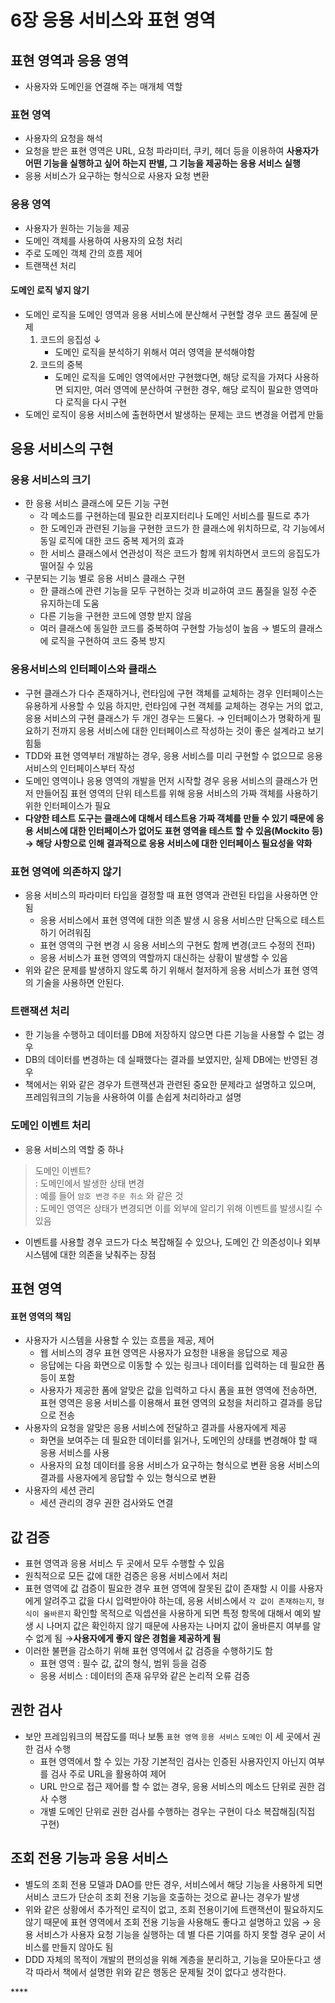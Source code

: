 # 6장 응용 서비스와 표현 영역

## 표현 영역과 응용 영역

* 사용자와 도메인을 연결해 주는 매개체 역할

### 표현 영역

* 사용자의 요청을 해석
* 요청을 받은 표현 영역은 URL, 요청 파라미터, 쿠키, 헤더 등을 이용하여 **사용자가 어떤 기능을 실행하고 싶어 하는지 판별, 그 기능을 제공하는 응용 서비스 실행**
* 응용 서비스가 요구하는 형식으로 사용자 요청 변환

### 응용 영역

* 사용자가 원하는 기능을 제공
* 도메인 객체를 사용하여 사용자의 요청 처리
* 주로 도메인 객체 간의 흐름 제어
* 트랜잭션 처리

#### 도메인 로직 넣지 않기

* 도메인 로직을 도메인 영역과 응용 서비스에 분산해서 구현할 경우 코드 품질에 문제
  1. 코드의 응집성 ↓
     * 도메인 로직을 분석하기 위해서 여러 영역을 분석해야함 
  2. 코드의 중복
     * 도메인 로직을 도메인 영역에서만 구현했다면, 해당 로직을 가져다 사용하면 되지만, 여러 영역에 분산하여 구현한 경우, 해당 로직이 필요한 영역마다 로직을 다시 구현 
* 도메인 로직이 응용 서비스에 출현하면서 발생하는 문제는 코드 변경을 어렵게 만듦

## 응용 서비스의 구현

### 응용 서비스의 크기

* 한 응용 서비스 클래스에 모든 기능 구현
  * 각 메소드를 구현하는데 필요한 리포지터리나 도메인 서비스를 필드로 추가
  * 한 도메인과 관련된 기능을 구현한 코드가 한 클래스에 위치하므로, 각 기능에서 동일 로직에 대한 코드 중복 제거의 효과
  * 한 서비스 클래스에서 연관성이 적은 코드가 함께 위치하면서 코드의 응집도가 떨어질 수 있음 
* 구분되는 기능 별로 응용 서비스 클래스 구현
  * 한 클래스에 관련 기능을 모두 구현하는 것과 비교하여 코드 품질을 일정 수준 유지하는데 도움
  * 다른 기능을 구현한 코드에 영향 받지 않음
  * 여러 클래스에 동일한 코드를 중복하여 구현할 가능성이 높음 → 별도의 클래스에 로직을 구현하여 코드 중복 방지

### 응용서비스의 인터페이스와 클래스

* 구현 클래스가 다수 존재하거나, 런타임에 구현 객체를 교체하는 경우 인터페이스는 유용하게 사용할 수 있음 하지만, 런타임에 구현 객체를 교체하는 경우는 거의 없고, 응용 서비스의 구현 클래스가 두 개인 경우는 드물다. → 인터페이스가 명확하게 필요하기 전까지 응용 서비스에 대한 인터페이스르 작성하는 것이 좋은 설계라고 보기 힘듦 
* TDD와 표현 영역부터 개발하는 경우, 응용 서비스를 미리 구현할 수 없으므로 응용 서비스의 인터페이스부터 작성
* 도메인 영역이나 응용 영역의 개발을 먼저 시작할 경우 응용 서비스의 클래스가 먼저 만들어짐 표현 영역의 단위 테스트를 위해 응용 서비스의 가짜 객체를 사용하기 위한 인터페이스가 필요 
* **다양한 테스트 도구는 클래스에 대해서 테스트용 가짜 객체를 만들 수 있기 때문에 응용 서비스에 대한 인터페이스가 없어도 표현 영역을 테스트 할 수 있음\(Mockito 등\) → 해당 사항으로 인해 결과적으로 응용 서비스에 대한 인터페이스 필요성을 약화**

### 표현 영역에 의존하지 않기

* 응용 서비스의 파라미터 타입을 결정할 때 표현 영역과 관련된 타입을 사용하면 안됨
  * 응용 서비스에서 표현 영역에 대한 의존 발생 시 응용 서비스만 단독으로 테스트하기 어려워짐
  * 표현 영역의 구현 변경 시 응용 서비스의 구현도 함께 변경\(코드 수정의 전파\)
  * 응용 서비스가 표현 영역의 역할까지 대신하는 상황이 발생할 수 있음 
* 위와 같은 문제를 발생하지 않도록 하기 위해서 철저하게 응용 서비스가 표현 영역의 기술을 사용하면 안된다.

### 트랜잭션 처리

* 한 기능을 수행하고 데이터를 DB에 저장하지 않으면 다른 기능을 사용할 수 없는 경우
* DB의 데이터를 변경하는 데 실패했다는 결과를 보였지만, 실제 DB에는 반영된 경우 
* 책에서는 위와 같은 경우가 트랜잭션과 관련된 중요한 문제라고 설명하고 있으며, 프레임워크의 기능을 사용하여 이를 손쉽게 처리하라고 설명

### 도메인 이벤트 처리

* 응용 서비스의 역할 중 하나

> 도메인 이벤트?  
> : 도메인에서 발생한 상태 변경  
> : 예를 들어 `암호 변경` `주문 취소` 와 같은 것  
> : 도메인 영역은 상태가 변경되면 이를 외부에 알리기 위해 이벤트를 발생시킬 수 있음

* 이벤트를 사용할 경우 코드가 다소 복잡해질 수 있으나, 도메인 간 의존성이나 외부 시스템에 대한 의존을 낮춰주는 장점



## 표현 영역

#### 표현 영역의 책임

* 사용자가 시스템을 사용할 수 있는 흐름을 제공, 제어
  * 웹 서비스의 경우 표현 영역은 사용자가 요청한 내용을 응답으로 제공
  * 응답에는 다음 화면으로 이동할 수 있는 링크나 데이터를 입력하는 데 필요한 폼 등이 포함
  * 사용자가 제공한 폼에 알맞은 값을 입력하고 다시 폼을 표현 영역에 전송하면, 표현 영역은 응용 서비스를 이용해서 표현 영역의 요청을 처리하고 결과를 응답으로 전송 
* 사용자의 요청을 알맞은 응용 서비스에 전달하고 결과를 사용자에게 제공
  * 화면을 보여주는 데 필요한 데이터를 읽거나, 도메인의 상태를 변경해야 할 때 응용 서비스를 사용
  * 사용자의 요청 데이터를 응용 서비스가 요구하는 형식으로 변환 응용 서비스의 결과를 사용자에게 응답할 수 있는 형식으로 변환 
* 사용자의 세션 관리
  * 세션 관리의 경우 권한 검사와도 연결

## 값 검증

* 표현 영역과 응용 서비스 두 곳에서 모두 수행할 수 있음
* 원칙적으로 모든 값에 대한 검증은 응용 서비스에서 처리 
* 표현 영역에 값 검증이 필요한 경우 표현 영역에 잘못된 값이 존재할 시 이를 사용자에게 알려주고 값을 다시 입력받아야 하는데,  응용 서비스에서 `각 값이 존재하는지`, `형식이 올바른지` 확인할 목적으로 익셉션을 사용하게 되면 특정 항목에 대해서 예외 발생 시 나머지 값은 확인하지 않기 때문에 사용자는 나머지 값이 올바른지 여부를 알 수 없게 됨 →**사용자에게 좋지 않은 경험을 제공하게 됨** 
* 이러한 불편을 감소하기 위해 표현 영역에서 값 검증을 수행하기도 함
  * 표현 영역 : 필수 값, 값의 형식, 범위 등을 검증
  * 응용 서비스 : 데이터의 존재 유무와 같은 논리적 오류 검증

## 권한 검사

* 보안 프레임워크의 복잡도를 떠나 보통 `표현 영역` `응용 서비스` `도메인` 이 세 곳에서 권한 검사 수행
  * 표현 영역에서 할 수 있는 가장 기본적인 검사는 인증된 사용자인지 아닌지 여부를 검사 주로 URL을 활용하여 제어
  * URL 만으로 접근 제어를 할 수 없는 경우, 응용 서비스의 메소드 단위로 권한 검사 수행
  * 개별 도메인 단위로 권한 검사를 수행하는 경우는 구현이 다소 복잡해짐\(직접 구현\)

## 조회 전용 기능과 응용 서비스

* 별도의 조회 전용 모델과 DAO를 만든 경우, 서비스에서 해당 기능을 사용하게 되면 서비스 코드가 단순히 조회 전용 기능을 호출하는 것으로 끝나는 경우가 발생
* 위와 같은 상황에서 추가적인 로직이 없고, 조회 전용이기에 트랜잭션이 필요하지도 않기 때문에 표현 영역에서 조회 전용 기능을 사용해도 좋다고 설명하고 있음 → 응용 서비스가 사용자 요청 기능을 실행하는 데 별 다른 기여를 하지 못할 경우 굳이 서비스를 만들지 않아도 됨
* DDD 자체의 목적이 개발의 편의성을 위해 계층을 분리하고, 기능을 모아둔다고 생각 따라서 책에서 설명한 위와 같은 행동은 문제될 것이 없다고 생각한다.



\*\*\*\*









